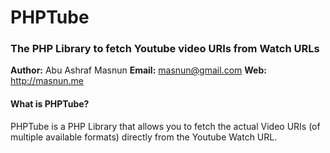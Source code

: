 # PHPTube #
### The PHP Library to fetch Youtube video URIs from Watch URLs ###

**Author:** Abu Ashraf Masnun
**Email:** masnun@gmail.com
**Web:** http://masnun.me

#### What is PHPTube? ####
PHPTube is a PHP Library that allows you to fetch the actual Video URIs (of multiple available formats) directly from the Youtube Watch URL.


